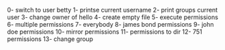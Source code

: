 0- switch to user betty
1- printse current username
2- print groups current user
3- change owner of hello
4- create empty file 
5- execute permissions
6- multiple permissions
7- everybody
8- james bond permissions
9- john doe permissions
10- mirror permissions
11- permissions to dir
12- 751 permissions
13- change group 
